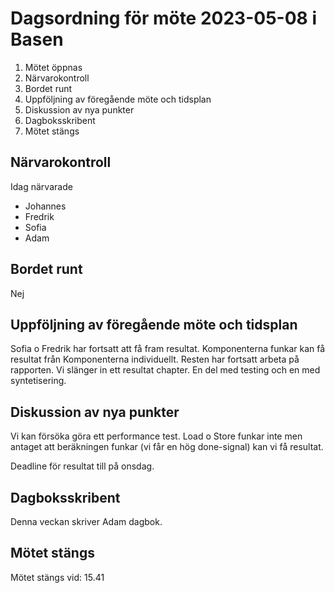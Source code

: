 # Dagsordning för möte 2023-05-08 i Basen
1. Mötet öppnas
2. Närvarokontroll
3. Bordet runt
4. Uppföljning av föregående möte och tidsplan
5. Diskussion av nya punkter
6. Dagboksskribent
7. Mötet stängs

## Närvarokontroll
Idag närvarade
* Johannes
* Fredrik
* Sofia
* Adam

## Bordet runt

Nej

## Uppföljning av föregående möte och tidsplan

Sofia o Fredrik har fortsatt att få fram resultat. Komponenterna funkar kan få resultat från Komponenterna individuellt. Resten har fortsatt arbeta på rapporten. Vi slänger in ett resultat chapter. En del med testing och en med syntetisering. 

## Diskussion av nya punkter

Vi kan försöka göra ett performance test. Load o Store funkar inte men antaget att beräkningen funkar (vi får en hög done-signal) kan vi få resultat.

Deadline för resultat till på onsdag.

## Dagboksskribent
Denna veckan skriver Adam dagbok.

## Mötet stängs
Mötet stängs vid: 15.41
